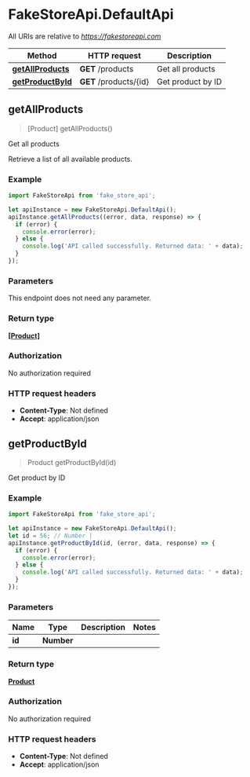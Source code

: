 # FakeStoreApi.DefaultApi

All URIs are relative to *https://fakestoreapi.com*

Method | HTTP request | Description
------------- | ------------- | -------------
[**getAllProducts**](DefaultApi.md#getAllProducts) | **GET** /products | Get all products
[**getProductById**](DefaultApi.md#getProductById) | **GET** /products/{id} | Get product by ID



## getAllProducts

> [Product] getAllProducts()

Get all products

Retrieve a list of all available products.

### Example

```javascript
import FakeStoreApi from 'fake_store_api';

let apiInstance = new FakeStoreApi.DefaultApi();
apiInstance.getAllProducts((error, data, response) => {
  if (error) {
    console.error(error);
  } else {
    console.log('API called successfully. Returned data: ' + data);
  }
});
```

### Parameters

This endpoint does not need any parameter.

### Return type

[**[Product]**](Product.md)

### Authorization

No authorization required

### HTTP request headers

- **Content-Type**: Not defined
- **Accept**: application/json


## getProductById

> Product getProductById(id)

Get product by ID

### Example

```javascript
import FakeStoreApi from 'fake_store_api';

let apiInstance = new FakeStoreApi.DefaultApi();
let id = 56; // Number | 
apiInstance.getProductById(id, (error, data, response) => {
  if (error) {
    console.error(error);
  } else {
    console.log('API called successfully. Returned data: ' + data);
  }
});
```

### Parameters


Name | Type | Description  | Notes
------------- | ------------- | ------------- | -------------
 **id** | **Number**|  | 

### Return type

[**Product**](Product.md)

### Authorization

No authorization required

### HTTP request headers

- **Content-Type**: Not defined
- **Accept**: application/json

